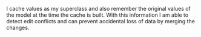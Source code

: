 I cache values as my superclass and also remember the original values of the model at the time the cache is built. With this information I am able to detect edit conflicts and can prevent accidental loss of data by merging the changes.